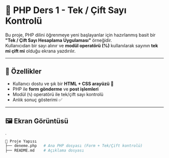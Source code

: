 # 🔢 PHP Ders 1 - Tek / Çift Sayı Kontrolü  

Bu proje, PHP dilini öğrenmeye yeni başlayanlar için hazırlanmış basit bir **"Tek / Çift Sayı Hesaplama Uygulaması"** örneğidir.  
Kullanıcıdan bir sayı alınır ve **modül operatörü (%)** kullanılarak sayının **tek mi çift mi** olduğu ekrana yazdırılır.  

---

## 🚀 Özellikler
- Kullanıcı dostu ve şık bir **HTML + CSS arayüzü** 🎨  
- PHP ile **form gönderme** ve **post işlemleri**  
- Modül (`%`) operatörü ile tek/çift sayı kontrolü  
- Anlık sonuç gösterimi ✅  

---

## 🖼️ Ekran Görüntüsü
<img width="20" height="5" alt="image" src="https://github.com/user-attachments/assets/9288a50f-3f11-4974-a8db-cd8f082d7fb9" />

```bash
📂 Proje Yapısı
├── deneme.php   # Ana PHP dosyası (Form + Tek/Çift kontrolü)
├── README.md    # Açıklama dosyası
